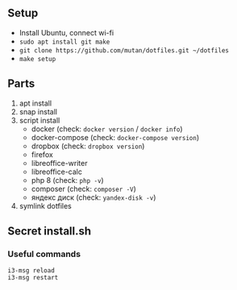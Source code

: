 ## Setup

* Install Ubuntu, connect wi-fi
* `sudo apt install git make`
* `git clone https://github.com/mutan/dotfiles.git ~/dotfiles`
* `make setup`

## Parts

1. apt install
2. snap install
3. script install
   * docker (check: `docker version` / `docker info`)
   * docker-compose (check: `docker-compose version`)
   * dropbox (check: `dropbox version`)
   * firefox
   * libreoffice-writer
   * libreoffice-calc
   * php 8 (check: `php -v`)
   * composer (check: `composer -V`)
   * яндекс диск (check: `yandex-disk -v`)
4. symlink dotfiles

## Secret install.sh

### Useful commands
`i3-msg reload`  
`i3-msg restart` 